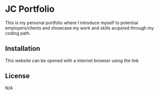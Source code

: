 # JC Portfolio

This is my personal portfolio where I introduce myself to potential employers/clients and showcase my work and skills acquired through my coding path.

## Installation

This website can be opened with a internet browser using the link 

## License

N/A

